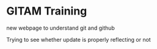 # GITAM Training

new webpage to understand git and github


Trying to see whether update is properly reflecting or not